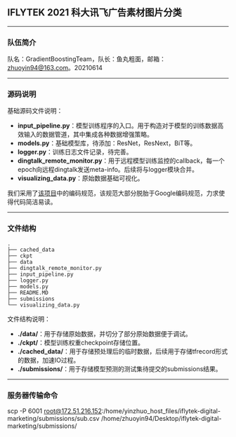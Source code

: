 ## IFLYTEK 2021 科大讯飞广告素材图片分类

---
### **队伍简介**

队名：GradientBoostingTeam，队长：鱼丸粗面，邮箱：zhuoyin94@163.com。20210614

---
### **源码说明**

基础源码文件说明：
- **input_pipeline.py**：模型训练程序的入口。用于构造对于模型的训练数据高效输入的数据管道，其中集成各种数据增强策略。
- **models.py**：基础模型库，待添加：ResNet，ResNext，BiT等。
- **logger.py**：训练日志文件记录，待完善。
- **dingtalk_remote_monitor.py**：用于远程模型训练监控的callback，每一个epoch向远程dingtalk发送meta-info。后续将与logger模块合并。
- **visualizing_data.py**：原始数据基础可视化。

我们采用了[该项目](https://github.com/MichaelYin1994/python-style-guide)中的编码规范，该规范大部分脱胎于Google编码规范，力求使得代码简洁易读。

---
### **文件结构**

```
.
├── cached_data
├── ckpt
├── data
├── dingtalk_remote_monitor.py
├── input_pipeline.py
├── logger.py
├── models.py
├── README.MD
├── submissions
└── visualizing_data.py
```

文件结构说明：
- **./data/**：用于存储原始数据，并切分了部分原始数据便于调试。
- **./ckpt/**：模型训练权重checkpoint存储位置。
- **./cached_data/**：用于存储预处理后的临时数据，后续用于存储tfrecord形式的数据，加速IO过程。
- **./submissions/**：用于存储模型预测的测试集待提交的submissions结果。

---
### **服务器传输命令**

scp -P 6001 root@172.51.216.152:/home/yinzhuo_host_files/iflytek-digital-marketing/submissions/sub.csv /home/zhuoyin94/Desktop/iflytek-digital-marketing/submissions/


